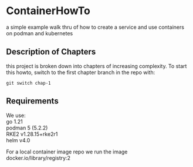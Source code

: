 # ContainerHowTo
a simple example walk thru of how to create a service and use containers on podman and kubernetes

## Description of Chapters
this project is broken down into chapters of increasing complexity.  To start this howto, switch to the
first chapter branch in the repo with:
```
git switch chap-1
```

## Requirements
We use:  
 go 1.21  
 podman 5  (5.2.2)  
 RKE2 v1.28.15+rke2r1  
 helm v4.0  

 For a local container image repo we run the image  
    docker.io/library/registry:2